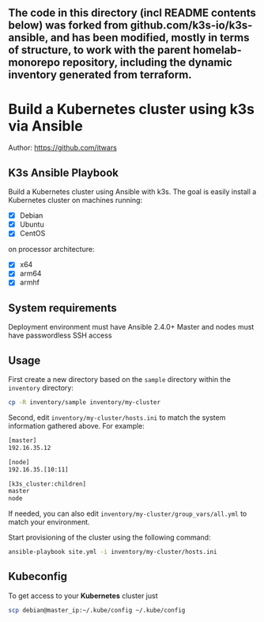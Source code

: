 ## The code in this directory (incl README contents below) was forked from github.com/k3s-io/k3s-ansible, and has been modified, mostly in terms of structure, to work with the parent homelab-monorepo repository, including the dynamic inventory generated from terraform. 

# Build a Kubernetes cluster using k3s via Ansible

Author: <https://github.com/itwars>

## K3s Ansible Playbook

Build a Kubernetes cluster using Ansible with k3s. The goal is easily install a Kubernetes cluster on machines running:

- [X] Debian
- [X] Ubuntu
- [X] CentOS

on processor architecture:

- [X] x64
- [X] arm64
- [X] armhf

## System requirements

Deployment environment must have Ansible 2.4.0+
Master and nodes must have passwordless SSH access

## Usage

First create a new directory based on the `sample` directory within the `inventory` directory:

```bash
cp -R inventory/sample inventory/my-cluster
```

Second, edit `inventory/my-cluster/hosts.ini` to match the system information gathered above. For example:

```bash
[master]
192.16.35.12

[node]
192.16.35.[10:11]

[k3s_cluster:children]
master
node
```

If needed, you can also edit `inventory/my-cluster/group_vars/all.yml` to match your environment.

Start provisioning of the cluster using the following command:

```bash
ansible-playbook site.yml -i inventory/my-cluster/hosts.ini
```

## Kubeconfig

To get access to your **Kubernetes** cluster just

```bash
scp debian@master_ip:~/.kube/config ~/.kube/config
```
